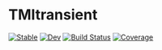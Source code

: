 # TMItransient

[![Stable](https://img.shields.io/badge/docs-stable-blue.svg)](https://ggebbie.github.io/TMItransient.jl/stable)
[![Dev](https://img.shields.io/badge/docs-dev-blue.svg)](https://ggebbie.github.io/TMItransient.jl/dev)
[![Build Status](https://github.com/ggebbie/TMItransient.jl/actions/workflows/CI.yml/badge.svg?branch=main)](https://github.com/ggebbie/TMItransient.jl/actions/workflows/CI.yml?query=branch%3Amain)
[![Coverage](https://codecov.io/gh/ggebbie/TMItransient.jl/branch/main/graph/badge.svg)](https://codecov.io/gh/ggebbie/TMItransient.jl)
